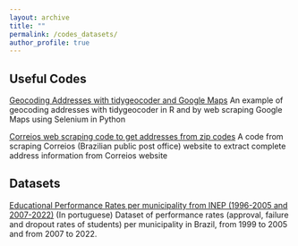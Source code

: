```yaml
---
layout: archive
title: ""
permalink: /codes_datasets/
author_profile: true
---
```



<h2>Useful Codes</h2>

[Geocoding Addresses with tidygeocoder and Google Maps](https://github.com/femdias/Geocoding-Addresses)
An example of geocoding addresses with tidygeocoder in R and by web scraping Google Maps using Selenium in Python

[Correios web scraping code to get addresses from zip codes](https://github.com/femdias/Correios-web-scraper)
A code from scraping Correios (Brazilian public post office) website to extract complete address information from Correios website

<h2>Datasets</h2>

[Educational Performance Rates per municipality from INEP (1996-2005 and 2007-2022)](https://github.com/femdias/taxas-rendimento-escolar-inep) (In portuguese)
Dataset of performance rates  (approval, failure and dropout rates of students) per municipality in Brazil, from 1999 to 2005 and from 2007 to 2022.





